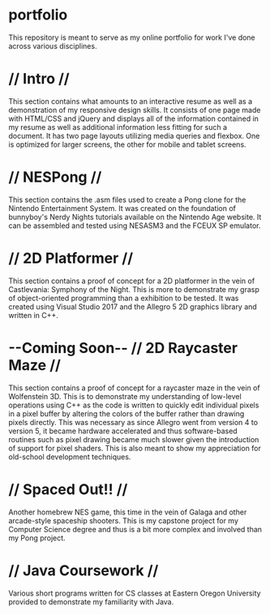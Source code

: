 # portfolio
This repository is meant to serve as my online portfolio for work I've done across various disciplines.

// Intro //
=
This section contains what amounts to an interactive resume as well as a demonstration of my responsive design skills.
It consists of one page made with HTML/CSS and jQuery and displays all of the information contained in my resume as well
as additional information less fitting for such a document. It has two page layouts utilizing media queries and flexbox.
One is optimized for larger screens, the other for mobile and tablet screens.

// NESPong //
=
This section contains the .asm files used to create a Pong clone for the Nintendo Entertainment System. It was created
on the foundation of bunnyboy's Nerdy Nights tutorials available on the Nintendo Age website. It can be assembled and
tested using NESASM3 and the FCEUX SP emulator.

// 2D Platformer //
=
This section contains a proof of concept for a 2D platformer in the vein of Castlevania: Symphony of the Night. This is
more to demonstrate my grasp of object-oriented programming than a exhibition to be tested. It was created using Visual
Studio 2017 and the Allegro 5 2D graphics library and written in C++.

--Coming Soon--
// 2D Raycaster Maze //
=
This section contains a proof of concept for a raycaster maze in the vein of Wolfenstein 3D. This is to demonstrate my
understanding of low-level operations using C++ as the code is written to quickly edit individual pixels in a pixel buffer
by altering the colors of the buffer rather than drawing pixels directly. This was necessary as since Allegro went from
version 4 to version 5, it became hardware accelerated and thus software-based routines such as pixel drawing became much
slower given the introduction of support for pixel shaders. This is also meant to show my appreciation for old-school
development techniques.

// Spaced Out!! //
=
Another homebrew NES game, this time in the vein of Galaga and other arcade-style spaceship shooters. This is my capstone
project for my Computer Science degree and thus is a bit more complex and involved than my Pong project.

// Java Coursework //
=
Various short programs written for CS classes at Eastern Oregon University provided to demonstrate my familiarity with Java.
